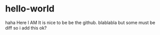 # hello-world
haha 
Here I AM
It is nice to be be the github.
blablabla
but some must be diff
so i add this
ok?
